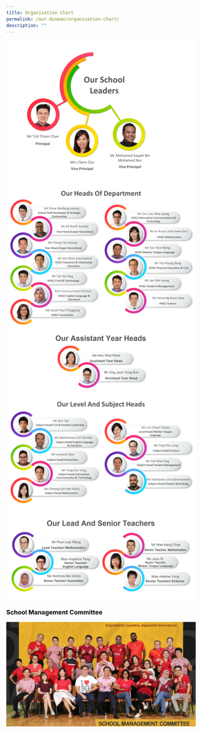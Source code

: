 ```yaml
---
title: Organisation Chart
permalink: /our-dunman/organisation-chart/
description: ""
---
```

![](/images/Organisation%20Chart/SL.png)
![](/images/Organisation%20Chart/HOD.png)
![](/images/Organisation%20Chart/AYH.png)
![](/images/Organisation%20Chart/SH.png)
![](/images/Organisation%20Chart/ST.png)

### <span style = "color: black"> <b>School Management Committee</b> </span>
![](/images/Department%20Photos/smc%20i.jpg)